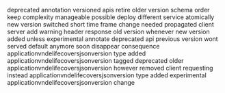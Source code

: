 deprecated annotation versioned apis retire older version schema order keep complexity manageable possible deploy different service atomically new version switched short time frame change needed propagated client server add warning header response old version whenever new version added unless experimental annotate deprecated api previous version wont served default anymore soon disappear consequence applicationvndelifecoversjsonversion type added applicationvndelifecoversjsonversion tagged deprecated older applicationvndelifecoversjsonversion however removed client requesting instead applicationvndelifecoversjsonversion type added experimental applicationvndelifecoversjsonversion change